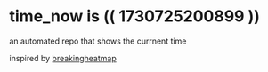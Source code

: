 # time_now is (( 1730725200899 ))

an automated repo that shows the currnent time

inspired by [breakingheatmap](https://github.com/breakingheatmap/breakingheatmap)